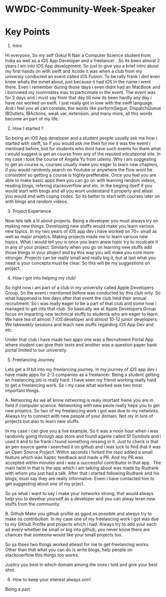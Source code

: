 # WWDC-Community-Week-Speaker

# Key Points

1. Intro

Hi everyone, So my self Gokul R Nair a Computer Science student from India as well as a iOS App Developer and a freelancer . So its been almost 2 years I am into iOS App development. So just to give you a brief intro about my first hands on with swift and Xcode it was when a club from my universiy conducted an event called iOS Fusion. To be rally frank i dint even knew whats the evnet about, just because it had iOS in the name i went there. Even i remember during those days i even didnt had an MacBook and i borrowed my roommates mac to particimate in the event. The event was for 3 days and i must say from that day till now its been hardly any day i have not worked on swift. I just really got in love with the swift language. And i feel you all can corelate, the words like performSegue, DispatchQueue IBOutlets, IBActions, weak var, extension..and many more, all this words become an part of my life. 

2. How I started ?

So being an iOS App developer and a student people usually ask me how i started with swift, so if you would ask me then for me it was the event i mentioed before, but for students who dont have such events for them what i would suggest is get an course from any of the reputed edcutaional site. In my case i took the course of Angela Yu from udemy. Why i am suggesting to get an course is, courses usually make you eager to learn new chapters, if you would randomly search on Youtube or anywhere the flow wont be consistent so getting a course is highly prefferable. Once you feel you are able to make basic apps then you can go on with learning random videos, reading blogs, refering stackoverflow and etc. In the begiing itself if you would start with blogs and all you wont understand it properly and atlast you would end with copng codes. So its better to start with courses later on with blogs and random videos.

3. Project Experience

Now lets talk a lil about projects. Being a developer you must always try on making new things. Developing new stuffs would make you learn various new topics. In my two years of iOS app dev i have worked on 70+ small as well as major projetcs. Making projects made me to learn various new topics. What i would tell you is once you learn anew topic try to inculcate it in any of your project. Similarly when you go on learning new stuffs add those things in your ptoject and by this way you will make you core more stronger. Projects can be really small and really big it, but at last what you need is your concepts must be clear. So this will be my suggestions on project.

4. How i got into helping my club!

So right now i am part of a club in my university called Apple Developers Group. So the event i mentioned before was conducted by this club only. So what happened is few days after that event the club held their annual recruitment. So i was really eager to be a part of that club and some how i managed to get into that club. So basically we at Apple Developers Group focus on imparting new technical stuffs to students who are eager to learn. We have tea of almost 7 iOS developer and almost 10-12 junior developers. We takewekly sessions and teach new stuffs regarding iOS App Dev and etc.

Under that club i have made two apps one was a Recruitment Portal App where student can give their tests and another was a question paper bank portal limited to our university.

5. Freelancing Journey

Lets get a lil bit into my freelancing journey.
In my journey of iOS app dev i have made apps for 2-3 companies as a freelancer. Being a student getting an freelancing job is really hard. I have seen my friend working really hard to get a freelancing work. So i my case what worked was two most important things.
     
A. Networing 
As we all know networing is realy imortant hwne you are in field if computer science. Networking with new peole really heps you to get new projetcs. So two of my freelancing work i got was due to my networks. Always try to connect with new people of your domain. Not oly in lure of projects but also to learn new stuffs.

In my case i can give you a live example, So it was a noon hour when i was randomly going through app store and found agame called Sf Symbols and i used it and to be frank i found something missing in it. Just to check is that an pen source game i searched it on github and i was luck to find that it was an Open Source Project. Within seconds i forked the repo added a small feature which was haptic feedback and made a PR. And my PR was accepted within minutes and i was a successful contributor in that app . The main twist in that is the app which i am talking about was made by Rudrank with whom you just had a talk. After that i started following Rudrank and his blogs, must say they are really informative. Evem i have contacted him to get suggesting about one of my prject. 

So ya what i want to say i make  your networks strong, that would always help you to develop yourself as a developer and you can alway leran new stuffs from the community.

B. Github
Make you github profile as ggod as possible and always try to make os contribution. In my case one of my freelancing work i got was due to my Github Profile and projects which i had. Always try to add your each ad every whether be small or big into github, you never know there are chances that someone would like your small projects too.

So ya thses two things worked atleast for me to get freelancing works. Other than that what you can do is write blogs, help people on stackoverflow this things too works.

Justtry you best in which domain among the ones i told and give your best shot.

6. How to keep your interest always onn!

Being a part 





















